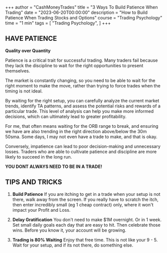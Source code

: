 +++
author = "CashMoneyTrades"
title = "3 Ways To Build Patience When Trading"
date = "2023-06-20T00:00:00"
description = "How to Build Patience When Trading Stocks and Options"
course = "Trading Psychology"
time = "1 min"
tags = [
    "Trading Psychology",
]
+++

## HAVE PATIENCE

**Quality over Quantity**

Patience is a critical trait for successful trading. Many traders fail because they lack the discipline to wait for the right opportunities to present themselves.

The market is constantly changing, so you need to be able to wait for the right moment to make the move, rather than trying to force trades when the timing is not ideal.

By waiting for the right setup, you can carefully analyze the current market trends, identify TA patterns, and assess the potential risks and rewards of a particular trade. This level of analysis can help you make more informed decisions, which can ultimately lead to greater profitability.

For me, that often means waiting for the ORB range to break, and ensuring we have are also trending in the right direction above/below the 30m 50sma. Some days, I may not even have a trade to make, and that is okay.

Conversely, impatience can lead to poor decision-making and unnecessary losses. Traders who are able to cultivate patience and discipline are more likely to succeed in the long run.

**YOU DONT ALWAYS NEED TO BE IN A TRADE!**


## TIPS AND TRICKS

1. **Build Patience** If you are itching to get in a trade when your setup is not there, walk away from the screen. If you really have to scratch the itch, then enter incredibly small (eg 1 cheap contract) only, where it won't impact your Profit and Loss.


2. **Delay Gratification** You don't need to make $1M overnight. Or in 1 week. Set small daily goals each day that are easy to hit. Then celebrate those wins. Before you know it, your account will be growing.



3. **Trading is 80% Waiting**  Enjoy that free time. This is not like your 9 - 5. Wait for your setup, and if its not there, do something else.